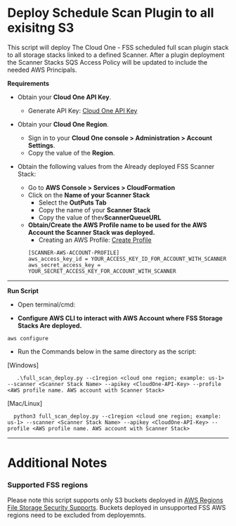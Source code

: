 # Deploy Schedule Scan Plugin to all exisitng S3
This script will deploy The Cloud One - FSS scheduled full scan plugin stack to all storage stacks linked to a defined Scanner. After a plugin deployment the Scanner Stacks SQS Access Policy will be updated to include the needed AWS Principals. 

**Requirements**

* Obtain your **Cloud One API Key**.
   - Generate API Key: [Cloud One API Key](https://cloudone.trendmicro.com/docs/account-and-user-management/c1-api-key/)

* Obtain your **Cloud One Region**.
   - Sign in to your **Cloud One console > Administration > Account Settings**.
   -  Copy the value of the **Region**.

* Obtain the following values from the Already deployed FSS Scanner Stack:
   - Go to **AWS Console > Services > CloudFormation**
   - Click on the **Name of your Scanner Stack**
      - Select the **OutPuts Tab**
      - Copy the name of your **Scanner Stack** 
      - Copy the value of thev**ScannerQueueURL**
   
   * **Obtain/Create the AWS Profile name to be used for the AWS Account the Scanner Stack was deployed.**
      - Creating an AWS Profile: [Create Profile](https://docs.aws.amazon.com/toolkit-for-visual-studio/latest/user-guide/keys-profiles-credentials.html) 
      ```
      [SCANNER-AWS-ACCOUNT-PROFILE]
      aws_access_key_id = YOUR_ACCESS_KEY_ID_FOR_ACCOUNT_WITH_SCANNER
      aws_secret_access_key = YOUR_SECRET_ACCESS_KEY_FOR_ACCOUNT_WITH_SCANNER
      ```
   
   

---


**Run Script**
   - Open terminal/cmd:

   - **Configure AWS CLI to interact with AWS Account where FSS Storage Stacks Are deployed.**
   ```
   aws configure
   ```
   
   - Run the Commands below in the same directory as the script:

   [Windows]
   ```
      .\full_scan_deploy.py --c1region <cloud one region; example: us-1> --scanner <Scanner Stack Name> --apikey <CloudOne-API-Key> --profile <AWS profile name. AWS account with Scanner Stack>
   ```  
   
   [Mac/Linux]
   ```
     python3 full_scan_deploy.py --c1region <cloud one region; example: us-1> --scanner <Scanner Stack Name> --apikey <CloudOne-API-Key> --profile <AWS profile name. AWS account with Scanner Stack>
   ```

---

# Additional Notes


### Supported FSS regions

Please note this script supports only S3 buckets deployed in [AWS Regions File Storage Security Supports](https://cloudone.trendmicro.com/docs/file-storage-security/supported-aws/#AWSRegion). Buckets deployed in unsupported FSS AWS regions need to be excluded from deployemnts.
